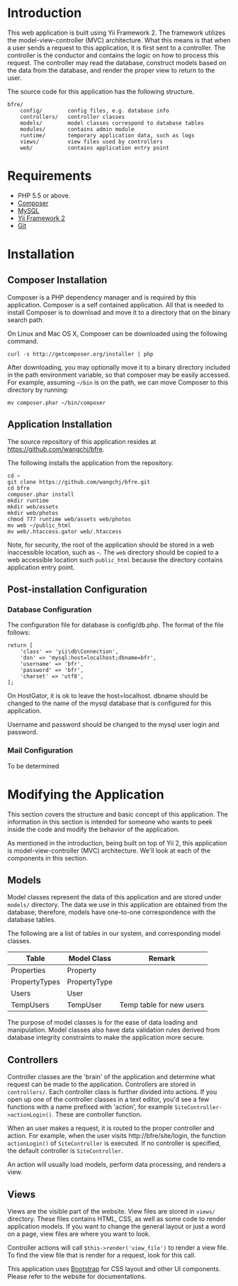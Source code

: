 # Introduction

This web application is built using Yii Framework 2. The framework utilizes the model-view-controller (MVC) architecture. What this means is that when a user sends a request to this application, it is first sent to a controller. The controller is the conductor and contains the logic on how to process this request. The controller may read the database, construct models based on the data from the database, and render the proper view to return to the user.

The source code for this application has the following structure.

```
bfre/
    config/        config files, e.g. database info
    controllers/   controller classes
    models/        model classes correspond to database tables
    modules/       contains admin module
    runtime/       temporary application data, such as logs
    views/         view files used by controllers
    web/           contains application entry point
```

# Requirements

- PHP 5.5 or above.
- [Composer](https://getcomposer.org/)
- [MySQL](http://www.mysql.com)
- [Yii Framework 2](http://www.yiiframework.com/)
- [Git](http://git-scm.com/)

# Installation

## Composer Installation

Composer is a PHP dependency manager and is required by this application. Composer is a self contained application. All that is needed to install Composer is to download and move it to a directory that on the binary search path.

On Linux and Mac OS X, Composer can be downloaded using the following command.

```
curl -s http://getcomposer.org/installer | php
```

After downloading, you may optionally move it to a binary directory included in the path environment variable, so that composer may be easily accessed. For example, assuming `~/bin` is on the path, we can move Composer to this directory by running:

```
mv composer.phar ~/bin/composer
```

## Application Installation

The source repository of this application resides at https://github.com/wangchj/bfre. 

The following installs the application from the repository.

```
cd ~
git clone https://github.com/wangchj/bfre.git
cd bfre
composer.phar install
mkdir runtime
mkdir web/assets
mkdir web/photos
chmod 777 runtime web/assets web/photos
mv web ~/public_html
mv web/.htaccess.gator web/.htaccess
```

Note, for security, the root of the application should be stored in a web inaccessible location, such as `~`. The `web` directory should be copied to a web accessible location such `public_html` because the directory contains application entry point.

## Post-installation Configuration

### Database Configuration

The configuration file for database is config/db.php. The format of the file follows:

```
return [
    'class' => 'yii\db\Connection',
    'dsn' => 'mysql:host=localhost;dbname=bfr',
    'username' => 'bfr',
    'password' => 'bfr',
    'charset' => 'utf8',
];
```

On HostGator, it is ok to leave the host=localhost. dbname should be changed to the name of the mysql database that is configured for this application.

Username and password should be changed to the mysql user login and password.

### Mail Configuration

To be determined

# Modifying the Application

This section covers the structure and basic concept of this application. The information in this section is intended for someone who wants to peek inside the code and modify the behavior of the application.

As mentioned in the introduction, being built on top of Yii 2, this application is model-view-controller (MVC) architecture. We'll look at each of the components in this section.

## Models

Model classes represent the data of this application and are stored under `models/` directory. The data we use in this application are obtained from the database; therefore, models have one-to-one correspondence with the database tables.

The following are a list of tables in our system, and corresponding model classes.

Table          | Model Class   | Remark
-----          | -----------   | ------
Properties     | Property      |
PropertyTypes  | PropertyType  |
Users          | User          |
TempUsers      | TempUser      | Temp table for new users

The purpose of model classes is for the ease of data loading and manipulation. Model classes also have data validation rules derived from database integrity constraints to make the application more secure.

## Controllers

Controller classes are the 'brain' of the application and determine what request can be made to the application. Controllers are stored in `controllers/`. Each controller class is further divided into actions. If you open up one of the controller classes in a text editor, you'd see a few functions with a name prefixed with 'action', for example `SiteController->actionLogin()`. These are controller function.

When an user makes a request, it is routed to the proper controller and action. For example, when the user visits http://bfre/site/login, the function `actionLogin()` of `SiteController` is executed. If no controller is specified, the default controller is `SiteController`.

An action will usually load models, perform data processing, and renders a view.

## Views

Views are the visible part of the website. View files are stored in `views/` directory. These files contains HTML, CSS, as well as some code to render application models. If you want to change the general layout or just a word on a page, view files are where you want to look.

Controller actions will call `$this->render('view_file')` to render a view file. To find the view file that is render for a request, look for this call.

This application uses [Bootstrap](http://getbootstrap.com/) for CSS layout and other UI components. Please refer to the website for documentations.